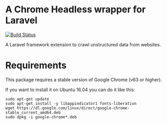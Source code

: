 # A Chrome Headless wrapper for Laravel
[![Build Status](https://img.shields.io/travis/helloiamlukas/schema-crawler/master.svg?style=flat-square)](https://travis-ci.org/helloiamlukas/chrome-php)

A Laravel framework extension to crawl unstructured data from websites.

# Requirements
This package requires a stable version of Google Chrome (v63 or higher).

If you want to install it on Ubuntu 16.04 you can do it like this:
```
sudo apt-get update
sudo apt-get install -y libappindicator1 fonts-liberation
wget https://dl.google.com/linux/direct/google-chrome-stable_current_amd64.deb
sudo dpkg -i google-chrome*.deb
```
